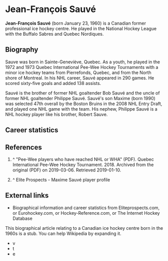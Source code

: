 # Jean-François Sauvé

**Jean-François Sauvé**  (born January 23, 1960) is a Canadian former professional ice hockey centre.  He played in the National Hockey League with the Buffalo Sabres and Quebec Nordiques.

## Biography

Sauve was born in Sainte-Geneviève, Quebec. As a youth, he played in the 1972 and 1973 Quebec International Pee-Wee Hockey Tournaments with a minor ice hockey teams from Pierrefonds, Quebec, and from the North shore of Montreal. In his NHL career, Sauvé appeared in 290 games. He scored sixty-five goals and added 138 assists.

Sauvé is the brother of former NHL goaltender Bob Sauvé and the uncle of former NHL goaltender Philippe Sauvé. Sauvé's son Maxime (born 1990) was selected 47th overall by the Boston Bruins in the 2008 NHL Entry Draft, and played one NHL game with the team. His nephew, Philippe Sauvé is a NHL hockey player like his brother, Robert Sauve.

## Career statistics

## References

 1. ^ "Pee-Wee players who have reached NHL or WHA" (PDF). Quebec International Pee-Wee Hockey Tournament. 2018. Archived from the original (PDF) on 2019-03-06. Retrieved 2019-01-10.

 2. ^ Elite Prospects - Maxime Sauvé player profile


## External links

 - Biographical information and career statistics from Eliteprospects.com, or Eurohockey.com, or Hockey-Reference.com, or The Internet Hockey Database



This biographical article relating to a Canadian ice hockey centre born in the 1960s is a stub. You can help Wikipedia by expanding it.
 - v
 - t
 - e

